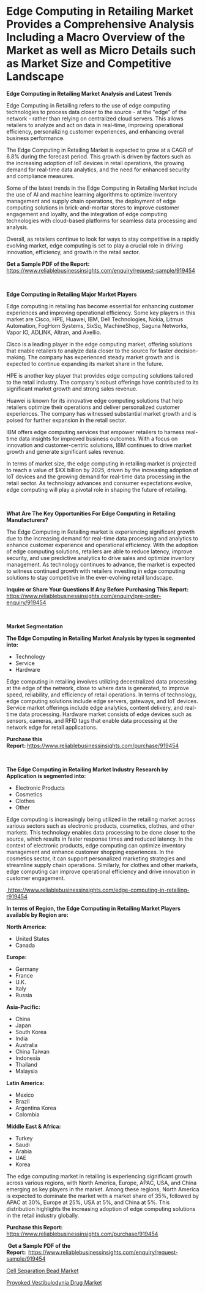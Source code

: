 <p><h1>Edge Computing in Retailing Market Provides a Comprehensive Analysis Including a Macro Overview of the Market as well as Micro Details such as Market Size and Competitive Landscape</h1></p><p><strong>Edge Computing in Retailing Market Analysis and Latest Trends</strong></p>
<p><p>Edge Computing in Retailing refers to the use of edge computing technologies to process data closer to the source - at the "edge" of the network - rather than relying on centralized cloud servers. This allows retailers to analyze and act on data in real-time, improving operational efficiency, personalizing customer experiences, and enhancing overall business performance.</p><p>The Edge Computing in Retailing Market is expected to grow at a CAGR of 6.8% during the forecast period. This growth is driven by factors such as the increasing adoption of IoT devices in retail operations, the growing demand for real-time data analytics, and the need for enhanced security and compliance measures.</p><p>Some of the latest trends in the Edge Computing in Retailing Market include the use of AI and machine learning algorithms to optimize inventory management and supply chain operations, the deployment of edge computing solutions in brick-and-mortar stores to improve customer engagement and loyalty, and the integration of edge computing technologies with cloud-based platforms for seamless data processing and analysis.</p><p>Overall, as retailers continue to look for ways to stay competitive in a rapidly evolving market, edge computing is set to play a crucial role in driving innovation, efficiency, and growth in the retail sector.</p></p>
<p><strong>Get a Sample PDF of the Report:&nbsp;</strong> <a href="https://www.reliablebusinessinsights.com/enquiry/request-sample/919454">https://www.reliablebusinessinsights.com/enquiry/request-sample/919454</a></p>
<p>&nbsp;</p>
<p><strong>Edge Computing in Retailing Major Market Players</strong></p>
<p><p>Edge computing in retailing has become essential for enhancing customer experiences and improving operational efficiency. Some key players in this market are Cisco, HPE, Huawei, IBM, Dell Technologies, Nokia, Litmus Automation, FogHorn Systems, SixSq, MachineShop, Saguna Networks, Vapor IO, ADLINK, Altran, and Axellio.</p><p>Cisco is a leading player in the edge computing market, offering solutions that enable retailers to analyze data closer to the source for faster decision-making. The company has experienced steady market growth and is expected to continue expanding its market share in the future.</p><p>HPE is another key player that provides edge computing solutions tailored to the retail industry. The company's robust offerings have contributed to its significant market growth and strong sales revenue.</p><p>Huawei is known for its innovative edge computing solutions that help retailers optimize their operations and deliver personalized customer experiences. The company has witnessed substantial market growth and is poised for further expansion in the retail sector.</p><p>IBM offers edge computing services that empower retailers to harness real-time data insights for improved business outcomes. With a focus on innovation and customer-centric solutions, IBM continues to drive market growth and generate significant sales revenue.</p><p>In terms of market size, the edge computing in retailing market is projected to reach a value of $XX billion by 2025, driven by the increasing adoption of IoT devices and the growing demand for real-time data processing in the retail sector. As technology advances and consumer expectations evolve, edge computing will play a pivotal role in shaping the future of retailing.</p></p>
<p>&nbsp;</p>
<p><strong>What Are The Key Opportunities For Edge Computing in Retailing Manufacturers?</strong></p>
<p><p>The Edge Computing in Retailing market is experiencing significant growth due to the increasing demand for real-time data processing and analytics to enhance customer experience and operational efficiency. With the adoption of edge computing solutions, retailers are able to reduce latency, improve security, and use predictive analytics to drive sales and optimize inventory management. As technology continues to advance, the market is expected to witness continued growth with retailers investing in edge computing solutions to stay competitive in the ever-evolving retail landscape.</p></p>
<p><strong>Inquire or Share Your Questions If Any Before Purchasing This Report:</strong> <a href="https://www.reliablebusinessinsights.com/enquiry/pre-order-enquiry/919454">https://www.reliablebusinessinsights.com/enquiry/pre-order-enquiry/919454</a></p>
<p>&nbsp;</p>
<p><strong>Market Segmentation</strong></p>
<p><strong>The Edge Computing in Retailing Market Analysis by types is segmented into:</strong></p>
<p><ul><li>Technology</li><li>Service</li><li>Hardware</li></ul></p>
<p><p>Edge computing in retailing involves utilizing decentralized data processing at the edge of the network, close to where data is generated, to improve speed, reliability, and efficiency of retail operations. In terms of technology, edge computing solutions include edge servers, gateways, and IoT devices. Service market offerings include edge analytics, content delivery, and real-time data processing. Hardware market consists of edge devices such as sensors, cameras, and RFID tags that enable data processing at the network edge for retail applications.</p></p>
<p><strong>Purchase this Report:&nbsp;</strong><a href="https://www.reliablebusinessinsights.com/purchase/919454">https://www.reliablebusinessinsights.com/purchase/919454</a></p>
<p>&nbsp;</p>
<p><strong>The Edge Computing in Retailing Market Industry Research by Application is segmented into:</strong></p>
<p><ul><li>Electronic Products</li><li>Cosmetics</li><li>Clothes</li><li>Other</li></ul></p>
<p><p>Edge computing is increasingly being utilized in the retailing market across various sectors such as electronic products, cosmetics, clothes, and other markets. This technology enables data processing to be done closer to the source, which results in faster response times and reduced latency. In the context of electronic products, edge computing can optimize inventory management and enhance customer shopping experiences. In the cosmetics sector, it can support personalized marketing strategies and streamline supply chain operations. Similarly, for clothes and other markets, edge computing can improve operational efficiency and drive innovation in customer engagement.</p></p>
<p><a href="https://www.reliablebusinessinsights.com/edge-computing-in-retailing-r919454">&nbsp;https://www.reliablebusinessinsights.com/edge-computing-in-retailing-r919454</a></p>
<p><strong>In terms of Region, the Edge Computing in Retailing Market Players available by Region are:</strong></p>
<p>
    <p> <strong> North America: </strong>
        <ul>
            <li>United States</li>
            <li>Canada</li>
        </ul>
        </p> 
    <p> <strong> Europe: </strong>
        <ul>
            <li>Germany</li>
            <li>France</li>
            <li>U.K.</li>
            <li>Italy</li>
            <li>Russia</li>
        </ul>
        </p> 
    <p> <strong> Asia-Pacific: </strong>
        <ul>
            <li>China</li>
            <li>Japan</li>
            <li>South Korea</li>
            <li>India</li>
            <li>Australia</li>
            <li>China Taiwan</li>
            <li>Indonesia</li>
            <li>Thailand</li>
            <li>Malaysia</li>
        </ul>
        </p> 
    <p> <strong> Latin America: </strong>
        <ul>
            <li>Mexico</li>
            <li>Brazil</li>
            <li>Argentina Korea</li>
            <li>Colombia</li>
        </ul>
        </p> 
    <p> <strong> Middle East & Africa: </strong>
        <ul>
            <li>Turkey</li>
            <li>Saudi</li>
            <li>Arabia</li>
            <li>UAE</li>
            <li>Korea</li>
        </ul>
    </p>
    </p>
<p><p>The edge computing market in retailing is experiencing significant growth across various regions, with North America, Europe, APAC, USA, and China emerging as key players in the market. Among these regions, North America is expected to dominate the market with a market share of 35%, followed by APAC at 30%, Europe at 25%, USA at 5%, and China at 5%. This distribution highlights the increasing adoption of edge computing solutions in the retail industry globally.</p></p>
<p><strong>Purchase this Report: </strong><a href="https://www.reliablebusinessinsights.com/purchase/919454">https://www.reliablebusinessinsights.com/purchase/919454</a></p>
<p>&nbsp;<strong>Get a Sample PDF of the Report:&nbsp;&nbsp;</strong><a href="https://www.reliablebusinessinsights.com/enquiry/request-sample/919454">https://www.reliablebusinessinsights.com/enquiry/request-sample/919454</a></p>
<p><strong></strong></p>
<p><p><a href="https://github.com/NorbertYates/Market-Research-Report-List-6/blob/main/cell-separation-bead-market.md">Cell Separation Bead Market</a></p><p><a href="https://github.com/mdinislamsheik/Market-Research-Report-List-1/blob/main/provoked-vestibulodynia-drug-market.md">Provoked Vestibulodynia Drug Market</a></p></p>